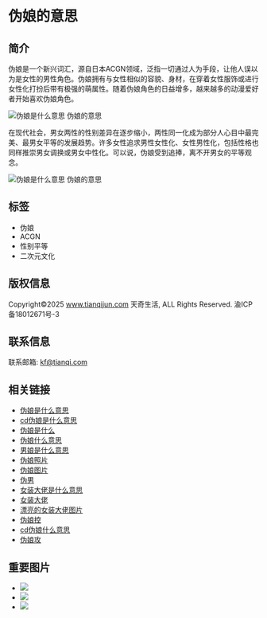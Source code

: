 # 伪娘的意思

## 简介

伪娘是一个新兴词汇，源自日本ACGN领域，泛指一切通过人为手段，让他人误以为是女性的男性角色。伪娘拥有与女性相似的容貌、身材，在穿着女性服饰或进行女性化打扮后带有极强的萌属性。随着伪娘角色的日益增多，越来越多的动漫爱好者开始喜欢伪娘角色。

![伪娘是什么意思  伪娘的意思](http://tqjimg.tianqistatic.com/video/img/202012/22/953a2ac693cfd6793.jpg)

在现代社会，男女两性的性别差异在逐步缩小，两性同一化成为部分人心目中最完美、最男女平等的发展趋势。许多女性追求男性女性化、女性男性化，包括性格也同样推崇男女调换或男女中性化。可以说，伪娘受到追捧，离不开男女的平等观念。

![伪娘是什么意思  伪娘的意思](http://tqjimg.tianqistatic.com/video/img/202012/22/953a2ac693cfd6798.jpg)

## 标签
- 伪娘
- ACGN 
- 性别平等 
- 二次元文化 

## 版权信息
Copyright©2025 www.tianqijun.com 天奇生活, ALL Rights Reserved. 渝ICP备18012671号-3

## 联系信息
联系邮箱: kf@tianqi.com

## 相关链接
- [伪娘是什么意思](https://www.so.com/s?q=%E4%BC%AA%E5%A8%98%E6%98%AF%E4%BB%80%E4%B9%88%E6%84%8F%E6%80%9D&src=common_recom_va_tianqilife_3.0)
- [cd伪娘是什么意思](https://www.so.com/s?q=cd%E4%BC%AA%E5%A8%98%E6%98%AF%E4%BB%80%E4%B9%88%E6%84%8F%E6%80%9D&src=common_recom_va_tianqilife_3.0)
- [伪娘是什么](https://www.so.com/s?q=%E4%BC%AA%E5%A8%98%E6%98%AF%E4%BB%80%E4%B9%88&src=common_recom_va_tianqilife_3.0)
- [伪娘什么意思](https://www.so.com/s?q=%E4%BC%AA%E5%A8%98%E4%BB%80%E4%B9%88%E6%84%8F%E6%80%9D&src=common_recom_va_tianqilife_3.0)
- [男娘是什么意思](https://www.so.com/s?q=%E7%94%B7%E5%A8%98%E6%98%AF%E4%BB%80%E4%B9%88%E6%84%8F%E6%80%9D&src=common_recom_va_tianqilife_3.0)
- [伪娘照片](https://www.so.com/s?q=%E4%BC%AA%E5%A8%98%E7%85%A7%E7%89%87&src=common_recom_va_tianqilife_3.0)
- [伪娘图片](https://www.so.com/s?q=%E4%BC%AA%E5%A8%98%E5%9B%BE%E7%89%87&src=common_recom_va_tianqilife_3.0)
- [伪男](https://www.so.com/s?q=%E4%BC%AA%E7%94%B7&src=common_recom_va_tianqilife_3.0)
- [女装大佬是什么意思](https://www.so.com/s?q=%E5%A5%B3%E8%A3%85%E5%A4%A7%E4%BD%AC%E6%98%AF%E4%BB%80%E4%B9%88%E6%84%8F%E6%80%9D&src=common_recom_va_tianqilife_3.0)
- [女装大佬](https://www.so.com/s?q=%E5%A5%B3%E8%A3%85%E5%A4%A7%E4%BD%AC&src=common_recom_va_tianqilife_3.0)
- [漂亮的女装大佬图片](https://www.so.com/s?q=%E6%BC%82%E4%BA%AE%E7%9A%84%E5%A5%B3%E8%A3%85%E5%A4%A7%E4%BD%AC%E5%9B%BE%E7%89%87&src=common_recom_va_tianqilife_3.0)
- [伪娘控](https://www.so.com/s?q=%E4%BC%AA%E5%A8%98%E6%8E%A7&src=common_recom_va_tianqilife_3.0)
- [cd伪娘什么意思](https://www.so.com/s?q=cd%E4%BC%AA%E5%A8%98%E4%BB%80%E4%B9%88%E6%84%8F%E6%80%9D&src=common_recom_va_tianqilife_3.0)
- [伪娘攻](https://www.so.com/s?q=%E4%BC%AA%E5%A8%98%E6%94%BB&src=common_recom_va_tianqilife_3.0) 

## 重要图片
- ![](/static/video_detail/img/infoLogo.png)
- ![](/static/video_detail/img/magnifyingglass.png)
- ![](/static/video_detail/img/lookmores.png)